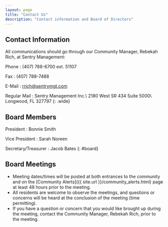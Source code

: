 ```yaml
---
layout: page
title: "Contact Us"
description: "Contact information and Board of Directors"
---
```


## Contact Information

All communications should go through our Community Manager, Rebekah Rich, at Sentry Management:

Phone
: (407) 788-6700 ext. 51107

Fax
: (407) 788-7488

E-Mail
: <rrich@sentrymgt.com>

Regular Mail
: Sentry Management Inc.\\
2180 West SR 434 Suite 5000\\
Longwood, FL 327797
{: .wide}

## Board Members

President
: Bonnie Smith

Vice President
: Sarah Noreen

Secretary/Treasurer
: Jacob Bates
{: #board}

## Board Meetings

* Meeting dates/times will be posted at both entrances to the community and on the [Community Alerts]({{ site.url }}/community_alerts.html) page at least 48 hours prior to the meeting.
* All residents are welcome to observe the meetings, and questions or concerns will be heard at the conclusion of the meeting (time permitting).
* If you have a question or concern that you would like brought up during the meeting, contact the Community Manager, Rebekah Rich, prior to the meeting.
